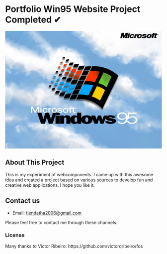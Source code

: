 # Portfolio Win95 Website Project Completed ✔

![win95](win95.png)

## About This Project
This is my experiment of webcomponents. I came up with this awesome idea and created a project based on various sources to develop fun and creative web applications. I hope you like it.

## Contact us
- Email: tiendatha2006@gmail.com

Please feel free to contact me through these channels.

### License
<p>Many thanks to Victor Ribeiro: https://github.com/victorqribeiro/fos</p>
